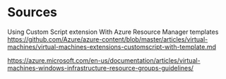 


# Sources
Using Custom Script extension With Azure Resource Manager templates
https://github.com/Azure/azure-content/blob/master/articles/virtual-machines/virtual-machines-extensions-customscript-with-template.md


https://azure.microsoft.com/en-us/documentation/articles/virtual-machines-windows-infrastructure-resource-groups-guidelines/
